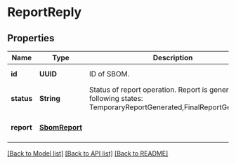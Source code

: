 # ReportReply
## Properties

| Name | Type | Description | Notes |
|------------ | ------------- | ------------- | -------------|
| **id** | **UUID** | ID of SBOM. | [default to null] |
| **status** | **String** | Status of report operation. Report is generated for following states: TemporaryReportGenerated,FinalReportGenerated | [default to null] |
| **report** | [**SbomReport**](SbomReport.md) |  | [optional] [default to null] |

[[Back to Model list]](../README.md#documentation-for-models) [[Back to API list]](../README.md#documentation-for-api-endpoints) [[Back to README]](../README.md)

